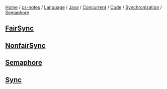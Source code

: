 [Home](https://mengxianbin.github.io) /
[cs-notes](https://mengxianbin.github.io/cs-notes/content) /
[Language](https://mengxianbin.github.io/cs-notes/content/Language) /
[Java](https://mengxianbin.github.io/cs-notes/content/Language/Java) /
[Concurrent](https://mengxianbin.github.io/cs-notes/content/Language/Java/Concurrent) /
[Code](https://mengxianbin.github.io/cs-notes/content/Language/Java/Concurrent/Code) /
[Synchronization](https://mengxianbin.github.io/cs-notes/content/Language/Java/Concurrent/Code/Synchronization) /
[Semaphore](https://mengxianbin.github.io/cs-notes/content/Language/Java/Concurrent/Code/Synchronization/Semaphore)

## [FairSync](https://mengxianbin.github.io/cs-notes/content/Language/Java/Concurrent/Code/Synchronization/Semaphore/FairSync)

## [NonfairSync](https://mengxianbin.github.io/cs-notes/content/Language/Java/Concurrent/Code/Synchronization/Semaphore/NonfairSync)

## [Semaphore](https://mengxianbin.github.io/cs-notes/content/Language/Java/Concurrent/Code/Synchronization/Semaphore/Semaphore)

## [Sync](https://mengxianbin.github.io/cs-notes/content/Language/Java/Concurrent/Code/Synchronization/Semaphore/Sync)
